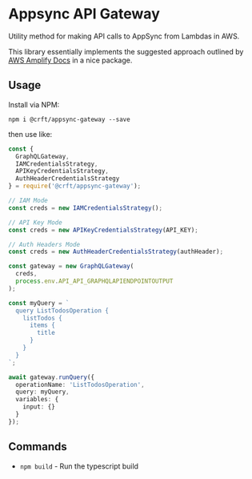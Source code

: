 # Appsync API Gateway

Utility method for making API calls to AppSync from Lambdas in AWS.

This library essentially implements the suggested approach outlined by [AWS Amplify Docs](https://docs.amplify.aws/lib/graphqlapi/graphql-from-nodejs/q/platform/js) in a nice package.

## Usage

Install via NPM: 

```
npm i @crft/appsync-gateway --save
```

then use like:

```ts
const {
  GraphQLGateway,
  IAMCredentialsStrategy,
  APIKeyCredentialsStrategy,
  AuthHeaderCredentialsStrategy
} = require('@crft/appsync-gateway');

// IAM Mode
const creds = new IAMCredentialsStrategy();

// API Key Mode
const creds = new APIKeyCredentialsStrategy(API_KEY);

// Auth Headers Mode
const creds = new AuthHeaderCredentialsStrategy(authHeader);

const gateway = new GraphQLGateway(
  creds,
  process.env.API_API_GRAPHQLAPIENDPOINTOUTPUT
);

const myQuery = `
  query ListTodosOperation {
    listTodos {
      items {
        title
      }
    }
  }
`;

await gateway.runQuery({
  operationName: 'ListTodosOperation',
  query: myQuery,
  variables: {
    input: {}
  }
});
```

## Commands
- `npm build` - Run the typescript build
